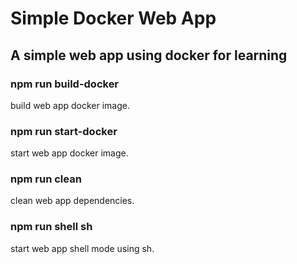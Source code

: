 # Simple Docker Web App

## A simple web app using docker for learning

### npm run build-docker

build web app docker image.

### npm run start-docker

start web app docker image.

### npm run clean

clean web app dependencies.

### npm run shell sh

start web app shell mode using sh.
